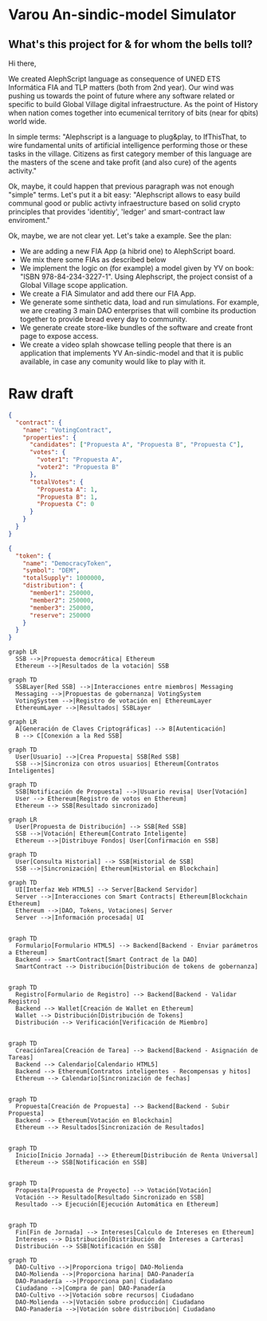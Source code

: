 # Varou An-sindic-model Simulator
## What's this project for & for whom the bells toll?

Hi there,

We created AlephScript language as consequence of UNED ETS Informática FIA and TLP matters (both from 2nd year). Our wind was pushing us towards the point of future where any software related or specific to build Global Village digital infraestructure. As the point of History when nation comes together into ecumenical territory of bits (near for qbits) world wide.

In simple terms: "Alephscript is a language to plug&play, to IfThisThat, to wire fundamental units of artificial intelligence performing those or these tasks in the village. Citizens as first category member of this language are the masters of the scene and take profit (and also cure) of the agents activity."

Ok, maybe, it could happen that previous paragraph was not enough "simple" terms. Let's put it a bit easy: "Alephscript allows to easy build communal good or public activty infraestructure based on solid crypto principles that provides 'identitiy', 'ledger' and smart-contract law enviroment."

Ok, maybe, we are not clear yet. Let's take a example. See the plan:

- We are adding a new FIA App (a hibrid one) to AlephScript board.
- We mix there some FIAs as described below
- We implement the logic on (for example) a model given by YV on book: "ISBN 978-84-234-3227-1". Using Alephscript, the project consist of a Global Village scope application. 
- We create a FIA Simulator and add there our FIA App.
- We generate some sinthetic data, load and run simulations. For example, we are creating 3 main DAO enterprises that will combine its production together to provide bread every day to community.
- We generate create store-like bundles of the software and create front page to expose access.
- We create a video splah showcase telling people that there is an application that implements YV An-sindic-model and that it is public available, in case any comunity would like to play with it.

# Raw draft

```json
{
  "contract": {
    "name": "VotingContract",
    "properties": {
      "candidates": ["Propuesta A", "Propuesta B", "Propuesta C"],
      "votes": {
        "voter1": "Propuesta A",
        "voter2": "Propuesta B"
      },
      "totalVotes": {
        "Propuesta A": 1,
        "Propuesta B": 1,
        "Propuesta C": 0
      }
    }
  }
}

```

```json
{
  "token": {
    "name": "DemocracyToken",
    "symbol": "DEM",
    "totalSupply": 1000000,
    "distribution": {
      "member1": 250000,
      "member2": 250000,
      "member3": 250000,
      "reserve": 250000
    }
  }
}

```

```mermaid
graph LR
  SSB -->|Propuesta democrática| Ethereum
  Ethereum -->|Resultados de la votación| SSB

```

```mermaid
graph TD
  SSBLayer[Red SSB] -->|Interacciones entre miembros| Messaging
  Messaging -->|Propuestas de gobernanza| VotingSystem
  VotingSystem -->|Registro de votación en| EthereumLayer
  EthereumLayer -->|Resultados| SSBLayer

```

```mermaid
graph LR
  A[Generación de Claves Criptográficas] --> B[Autenticación]
  B --> C[Conexión a la Red SSB]
```

```mermaid
graph TD
  User[Usuario] -->|Crea Propuesta| SSB[Red SSB]
  SSB -->|Sincroniza con otros usuarios| Ethereum[Contratos Inteligentes]
```

```mermaid
graph TD
  SSB[Notificación de Propuesta] -->|Usuario revisa| User[Votación]
  User --> Ethereum[Registro de votos en Ethereum]
  Ethereum --> SSB[Resultado sincronizado]

```

```mermaid
graph LR
  User[Propuesta de Distribución] --> SSB[Red SSB]
  SSB -->|Votación| Ethereum[Contrato Inteligente]
  Ethereum -->|Distribuye Fondos| User[Confirmación en SSB]

```

```mermaid
graph TD
  User[Consulta Historial] --> SSB[Historial de SSB]
  SSB -->|Sincronización| Ethereum[Historial en Blockchain]

```

```mermaid
graph TD
  UI[Interfaz Web HTML5] --> Server[Backend Servidor]
  Server -->|Interacciones con Smart Contracts| Ethereum[Blockchain Ethereum]
  Ethereum -->|DAO, Tokens, Votaciones| Server
  Server -->|Información procesada| UI


```

```mermaid
graph TD
  Formulario[Formulario HTML5] --> Backend[Backend - Enviar parámetros a Ethereum]
  Backend --> SmartContract[Smart Contract de la DAO]
  SmartContract --> Distribución[Distribución de tokens de gobernanza]


```

```mermaid
graph TD
  Registro[Formulario de Registro] --> Backend[Backend - Validar Registro]
  Backend --> Wallet[Creación de Wallet en Ethereum]
  Wallet --> Distribución[Distribución de Tokens]
  Distribución --> Verificación[Verificación de Miembro]


```

```mermaid
graph TD
  CreaciónTarea[Creación de Tarea] --> Backend[Backend - Asignación de Tareas]
  Backend --> Calendario[Calendario HTML5]
  Backend --> Ethereum[Contratos inteligentes - Recompensas y hitos]
  Ethereum --> Calendario[Sincronización de fechas]


```

```mermaid
graph TD
  Propuesta[Creación de Propuesta] --> Backend[Backend - Subir Propuesta]
  Backend --> Ethereum[Votación en Blockchain]
  Ethereum --> Resultados[Sincronización de Resultados]


```

```mermaid
graph TD
  Inicio[Inicio Jornada] --> Ethereum[Distribución de Renta Universal]
  Ethereum --> SSB[Notificación en SSB]


```

```mermaid
graph TD
  Propuesta[Propuesta de Proyecto] --> Votación[Votación]
  Votación --> Resultado[Resultado Sincronizado en SSB]
  Resultado --> Ejecución[Ejecución Automática en Ethereum]


```

```mermaid
graph TD
  Fin[Fin de Jornada] --> Intereses[Calculo de Intereses en Ethereum]
  Intereses --> Distribución[Distribución de Intereses a Carteras]
  Distribución --> SSB[Notificación en SSB]
```


```mermaid
graph TD
  DAO-Cultivo -->|Proporciona trigo| DAO-Molienda
  DAO-Molienda -->|Proporciona harina| DAO-Panadería
  DAO-Panadería -->|Proporciona pan| Ciudadano
  Ciudadano -->|Compra de pan| DAO-Panadería
  DAO-Cultivo -->|Votación sobre recursos| Ciudadano
  DAO-Molienda -->|Votación sobre producción| Ciudadano
  DAO-Panadería -->|Votación sobre distribución| Ciudadano
```